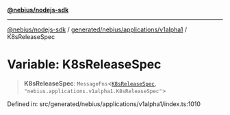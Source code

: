 [**@nebius/nodejs-sdk**](../../../../../README.md)

***

[@nebius/nodejs-sdk](../../../../../README.md) / [generated/nebius/applications/v1alpha1](../README.md) / K8sReleaseSpec

# Variable: K8sReleaseSpec

> **K8sReleaseSpec**: `MessageFns`\<[`K8sReleaseSpec`](../interfaces/K8sReleaseSpec.md), `"nebius.applications.v1alpha1.K8sReleaseSpec"`\>

Defined in: src/generated/nebius/applications/v1alpha1/index.ts:1010
